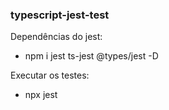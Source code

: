### typescript-jest-test

Dependências do jest:
- npm i jest ts-jest @types/jest -D

Executar os testes:
- npx jest
